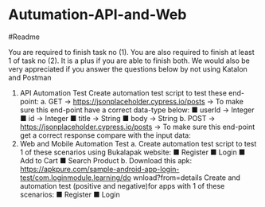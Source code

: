 # Autumation-API-and-Web
#Readme

You are required to finish task no (1).
You are also required to finish at least 1 of task no (2). It is a plus if you are able to finish
both.
We would also be very appreciated if you answer the questions below by not using Katalon and
Postman
1. API Automation Test
Create automation test script to test these end-point:
a. GET -> https://jsonplaceholder.cypress.io/posts -> To make sure this end-point
have a correct data-type below:
■ userId -> Integer
■ id -> Integer
■ title -> String
■ body -> String
b. POST -> https://jsonplaceholder.cypress.io/posts -> To make sure this end-point
get a correct response compare with the input data:
2. Web and Mobile Automation Test
a. Create automation test script to test 1 of these scenarios using Bukalapak
website:
■ Register
■ Login
■ Add to Cart
■ Search Product
b. Download this apk:
https://apkpure.com/sample-android-app-login-test/com.loginmodule.learning/do
wnload?from=details
Create and automation test (positive and negative)for apps with 1 of these
scenarios:
■ Register
■ Login
